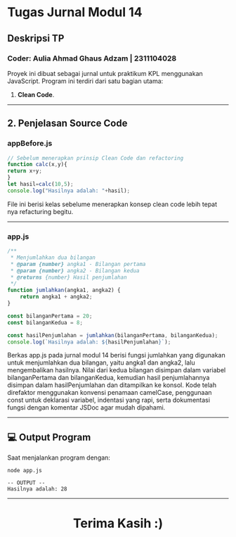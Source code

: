 # Tugas Jurnal Modul 14

## Deskripsi TP
<h3>Coder: Aulia Ahmad Ghaus Adzam | 2311104028</h3>

Proyek ini dibuat sebagai jurnal untuk praktikum KPL menggunakan JavaScript. Program ini terdiri dari satu bagian utama:
1. **Clean Code**.
---

## 2. Penjelasan Source Code

### appBefore.js
```javascript
// Sebelum menerapkan prinsip Clean Code dan refactoring
function calc(x,y){
return x+y;
}
let hasil=calc(10,5);
console.log("Hasilnya adalah: "+hasil);

```
<p>File ini berisi kelas sebelume menerapkan konsep clean code lebih tepat nya refacturing begitu.</p>

---

### app.js
```javascript
/**
 * Menjumlahkan dua bilangan
 * @param {number} angka1 - Bilangan pertama
 * @param {number} angka2 - Bilangan kedua
 * @returns {number} Hasil penjumlahan
 */
function jumlahkan(angka1, angka2) {
    return angka1 + angka2;
}

const bilanganPertama = 20;
const bilanganKedua = 8;

const hasilPenjumlahan = jumlahkan(bilanganPertama, bilanganKedua);
console.log(`Hasilnya adalah: ${hasilPenjumlahan}`);
```
<p>Berkas app.js pada jurnal modul 14 berisi fungsi jumlahkan yang digunakan untuk menjumlahkan dua bilangan, yaitu angka1 dan angka2, lalu mengembalikan hasilnya. Nilai dari kedua bilangan disimpan dalam variabel bilanganPertama dan bilanganKedua, kemudian hasil penjumlahannya disimpan dalam hasilPenjumlahan dan ditampilkan ke konsol. Kode telah direfaktor menggunakan konvensi penamaan camelCase, penggunaan const untuk deklarasi variabel, indentasi yang rapi, serta dokumentasi fungsi dengan komentar JSDoc agar mudah dipahami.</p>

---

## 💻 Output Program
Saat menjalankan program dengan:
```
node app.js
```

```
-- OUTPUT --
Hasilnya adalah: 28
```
---

<h1 style ='text-align: center'>Terima Kasih :)</h1>